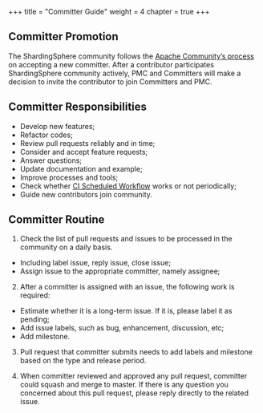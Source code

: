 +++
title = "Committer Guide"
weight = 4
chapter = true
+++

## Committer Promotion

The ShardingSphere community follows the [Apache Community’s process](http://community.apache.org/newcommitter.html) on accepting a new committer.
After a contributor participates ShardingSphere community actively, PMC and Committers will make a decision to invite the contributor to join Committers and PMC.

## Committer Responsibilities

 - Develop new features;
 - Refactor codes;
 - Review pull requests reliably and in time;
 - Consider and accept feature requests;
 - Answer questions;
 - Update documentation and example;
 - Improve processes and tools;
 - Check whether [CI Scheduled Workflow]( https://github.com/apache/shardingsphere/actions/workflows/ci.yml?query=event%3Aschedule ) works or not periodically;
 - Guide new contributors join community.


##  Committer Routine

1. Check the list of pull requests and issues to be processed in the community on a daily basis.

 - Including label issue, reply issue, close issue;
 - Assign issue to the appropriate committer, namely assignee;
 
2. After a committer is assigned with an issue, the following work is required:

 - Estimate whether it is a long-term issue. If it is, please label it as pending;
 - Add issue labels, such as bug, enhancement, discussion, etc;
 - Add milestone.
 
3. Pull request that committer submits needs to add labels and milestone based on the type and release period.

4. When committer reviewed and approved any pull request, committer could squash and merge to master. If there is any question you concerned about this pull request, please reply directly to the related issue.
